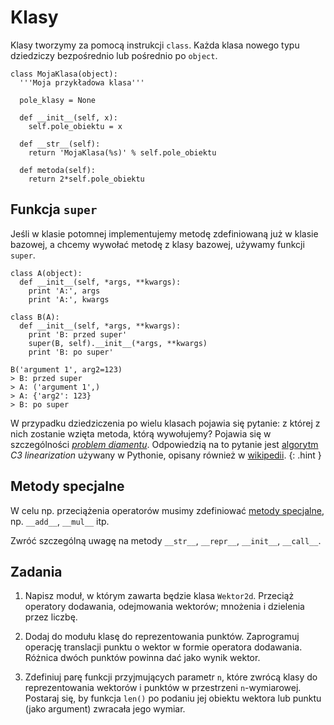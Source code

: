 Klasy
=============================

Klasy tworzymy za pomocą instrukcji `class`.
Każda klasa nowego typu dziedziczy
bezpośrednio lub pośrednio po `object`.

    class MojaKlasa(object):
      '''Moja przykładowa klasa'''

      pole_klasy = None

      def __init__(self, x):
        self.pole_obiektu = x

      def __str__(self):
        return 'MojaKlasa(%s)' % self.pole_obiektu

      def metoda(self):
        return 2*self.pole_obiektu

## Funkcja `super`

Jeśli w klasie potomnej implementujemy
metodę zdefiniowaną już w klasie bazowej,
a chcemy wywołać metodę z klasy bazowej,
używamy funkcji `super`.

    class A(object):
      def __init__(self, *args, **kwargs):
        print 'A:', args
        print 'A:', kwargs

    class B(A):
      def __init__(self, *args, **kwargs):
        print 'B: przed super'
        super(B, self).__init__(*args, **kwargs)
        print 'B: po super'

    B('argument 1', arg2=123)
    > B: przed super
    > A: ('argument 1',)
    > A: {'arg2': 123}
    > B: po super

W przypadku dziedziczenia po wielu klasach
pojawia się pytanie: z której z nich
zostanie wzięta metoda, którą wywołujemy?
Pojawia się w szczególności
[_problem diamentu_](https://en.wikipedia.org/wiki/Multiple_inheritance#The_diamond_problem).
Odpowiedzią na to pytanie jest
[algorytm](https://www.python.org/download/releases/2.3/mro/)
*C3 linearization* używany w Pythonie,
opisany również w [wikipedii](https://en.wikipedia.org/wiki/C3_linearization).
{: .hint }

## Metody specjalne

W celu np. przeciążenia operatorów
musimy zdefiniować [metody specjalne](https://docs.python.org/2/reference/datamodel.html#special-method-names),
np. `__add__`, `__mul__` itp.

Zwróć szczególną uwagę na metody `__str__`, `__repr__`,
`__init__`, `__call__`.

## Zadania

  1.  Napisz moduł, w którym
      zawarta będzie klasa `Wektor2d`.
      Przeciąż operatory dodawania,
      odejmowania wektorów;
      mnożenia i dzielenia przez liczbę.

  2.  Dodaj do modułu klasę do reprezentowania punktów.
      Zaprogramuj operację translacji punktu o wektor
      w formie operatora dodawania.
      Różnica dwóch punktów powinna dać jako wynik wektor.

  3.  Zdefiniuj parę funkcji przyjmujących parametr `n`,
      które zwrócą klasy do reprezentowania
      wektorów i punktów w przestrzeni `n`-wymiarowej.
      Postaraj się, by funkcja `len()`
      po podaniu jej obiektu wektora lub punktu
      (jako argument) zwracała jego wymiar.
